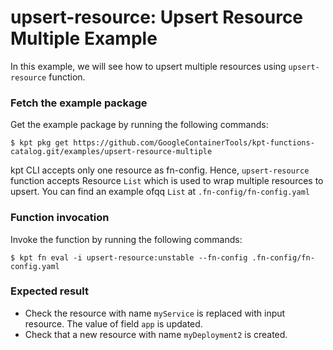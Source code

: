 # upsert-resource: Upsert Resource Multiple Example

In this example, we will see how to upsert multiple resources using `upsert-resource`
function.

### Fetch the example package

Get the example package by running the following commands:

```shell
$ kpt pkg get https://github.com/GoogleContainerTools/kpt-functions-catalog.git/examples/upsert-resource-multiple
```

kpt CLI accepts only one resource as fn-config. Hence, `upsert-resource` function 
accepts Resource `List` which is used to wrap multiple resources to upsert. 
You can find an example ofqq `List` at `.fn-config/fn-config.yaml`

### Function invocation

Invoke the function by running the following commands:

```shell
$ kpt fn eval -i upsert-resource:unstable --fn-config .fn-config/fn-config.yaml
```

### Expected result

- Check the resource with name `myService` is replaced with input resource. The
value of field `app` is updated.
- Check that a new resource with name `myDeployment2` is created.
